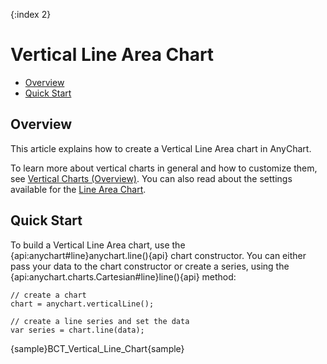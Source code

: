 {:index 2}
# Vertical Line Area Chart

* [Overview](#overview)
* [Quick Start](#quick_start)

## Overview

This article explains how to create a Vertical Line Area chart in AnyChart.

To learn more about vertical charts in general and how to customize them, see [Vertical Charts (Overview)](Overview). You can also read about the settings available for the [Line Area Chart](../Spline_Area_Chart).

## Quick Start

To build a Vertical Line Area chart, use the {api:anychart#line}anychart.line(){api} chart constructor. You can either pass your data to the chart constructor or create a series, using the {api:anychart.charts.Cartesian#line}line(){api} method:

```
// create a chart
chart = anychart.verticalLine();

// create a line series and set the data
var series = chart.line(data);
```

{sample}BCT\_Vertical\_Line\_Chart{sample}